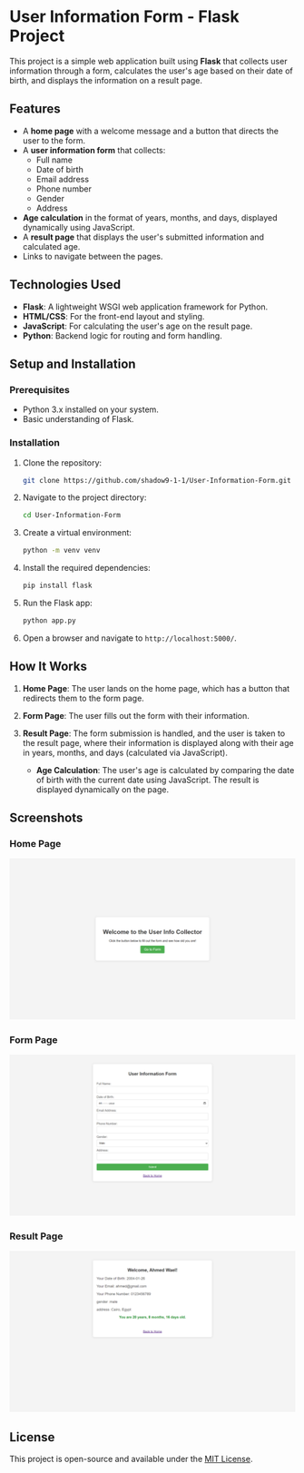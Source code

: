 # User Information Form - Flask Project

This project is a simple web application built using **Flask** that collects user information through a form, calculates the user's age based on their date of birth, and displays the information on a result page.

## Features

- A **home page** with a welcome message and a button that directs the user to the form.
- A **user information form** that collects:
  - Full name
  - Date of birth
  - Email address
  - Phone number
  - Gender
  - Address
- **Age calculation** in the format of years, months, and days, displayed dynamically using JavaScript.
- A **result page** that displays the user's submitted information and calculated age.
- Links to navigate between the pages.

## Technologies Used

- **Flask**: A lightweight WSGI web application framework for Python.
- **HTML/CSS**: For the front-end layout and styling.
- **JavaScript**: For calculating the user's age on the result page.
- **Python**: Backend logic for routing and form handling.

## Setup and Installation

### Prerequisites

- Python 3.x installed on your system.
- Basic understanding of Flask.

### Installation

1. Clone the repository:

   ```bash
   git clone https://github.com/shadow9-1-1/User-Information-Form.git
   ```

2. Navigate to the project directory:

   ```bash
   cd User-Information-Form
   ```

3. Create a virtual environment:

   ```bash
   python -m venv venv
   ```


4. Install the required dependencies:

   ```bash
   pip install flask
   ```

5. Run the Flask app:

   ```bash
   python app.py
   ```

6. Open a browser and navigate to `http://localhost:5000/`.


## How It Works

1. **Home Page**: The user lands on the home page, which has a button that redirects them to the form page.
2. **Form Page**: The user fills out the form with their information.
3. **Result Page**: The form submission is handled, and the user is taken to the result page, where their information is displayed along with their age in years, months, and days (calculated via JavaScript).
   
   - **Age Calculation**: The user's age is calculated by comparing the date of birth with the current date using JavaScript. The result is displayed dynamically on the page.

## Screenshots

### Home Page
![Home Page](img/home.png)

### Form Page
![Form Page](img/form.png)

### Result Page
![Result Page](img/result.png)

## License

This project is open-source and available under the [MIT License](LICENSE).
